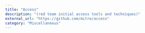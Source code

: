 ```yaml
---
title: "Access"
description: "(red team initial access tools and techniques)"
external_url: "https://github.com/mitre/access"
category: "Miscellaneous"
---
```

